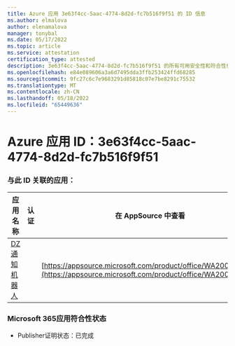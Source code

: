 ```yaml
---
title: Azure 应用 3e63f4cc-5aac-4774-8d2d-fc7b516f9f51 的 ID 信息
ms.author: elmalova
author: elenamalova
manager: tonybal
ms.date: 05/17/2022
ms.topic: article
ms.service: attestation
certification_type: attested
description: 3e63f4cc-5aac-4774-8d2d-fc7b516f9f51 的所有可用安全性和符合性信息。
ms.openlocfilehash: e84e089606a3a6d7495dda3ffb253424ffd68285
ms.sourcegitcommit: 9fc27c6c7e9683291d85818c07e7be8291c75532
ms.translationtype: MT
ms.contentlocale: zh-CN
ms.lasthandoff: 05/18/2022
ms.locfileid: "65449636"
---
```

# <a name="azure-app-id-3e63f4cc-5aac-4774-8d2d-fc7b516f9f51"></a>Azure 应用 ID：3e63f4cc-5aac-4774-8d2d-fc7b516f9f51


### <a name="apps-associated-with-this-id"></a>与此 ID 关联的应用：
| **应用名称** | **认证** | **在 AppSource 中查看** |
|--------------|---------------|-----------------------|
| [DZ 通知机器人](../forward/WA200003839.md) |  | [https://appsource.microsoft.com/product/office/WA200003839](https://appsource.microsoft.com/product/office/WA200003839) |

### <a name="microsoft-365-app-compliance-status"></a>Microsoft 365应用符合性状态
- Publisher证明状态：已完成
